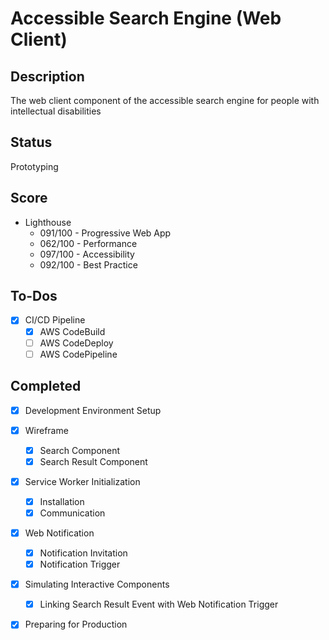 # Accessible Search Engine (Web Client)

## Description
The web client component of the accessible search engine for people with intellectual disabilities

## Status
Prototyping

## Score
- Lighthouse
    - 091/100 - Progressive Web App
    - 062/100 - Performance
    - 097/100 - Accessibility
    - 092/100 - Best Practice

## To-Dos
- [x] CI/CD Pipeline
  - [x] AWS CodeBuild
  - [ ] AWS CodeDeploy
  - [ ] AWS CodePipeline

## Completed
- [x] Development Environment Setup
- [x] Wireframe
  - [x] Search Component
  - [x] Search Result Component
- [x] Service Worker Initialization
  - [x] Installation
  - [x] Communication
- [x] Web Notification
  - [x] Notification Invitation
  - [x] Notification Trigger
- [x] Simulating Interactive Components
  - [x] Linking Search Result Event with Web Notification Trigger
- [x] Preparing for Production

